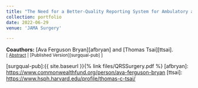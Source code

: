 ```yaml
---
title: "The Need for a Better-Quality Reporting System for Ambulatory and Outpatient Surgery — Surgical Quality Without Walls"
collection: portfolio
date: 2022-06-29
venue: 'JAMA Surgery'

---
```


**Coauthors:** [Ava Ferguson Bryan][afbryan] and [Thomas Tsai][ttsai].
<br/>
<small>[ <a href="#/" onclick="visib('surgqual')">Abstract</a> | [Published Version][surgqual-pub] ] </small>

<div id="surgqual" style="display: none; text-align: justify; line-height: 1.2" ><small>
One of the most important consequences of the COVID-19 pandemic on health care delivery in the US is the acceleration of a long-building shift from inpatient to outpatient delivery of operative care. Before the pandemic, enhanced recovery pathways and minimally invasive techniques opened the possibility of performing increasingly complex operations in hospital outpatient departments and ambulatory surgical centers. To create inpatient surge capacity during the pandemic, emergency waivers expanded the care that outpatient surgical centers could provide, rendering them increasingly important sites of care delivery for both the present need for inpatient capacity as well as the future of value-based care.
</small><br><br/></div>

[surgqual-pub]:{{ site.baseurl }}{% link files/QRSSurgery.pdf %}
[afbryan]: https://www.commonwealthfund.org/person/ava-ferguson-bryan
[ttsai]: https://www.hsph.harvard.edu/profile/thomas-c-tsai/
